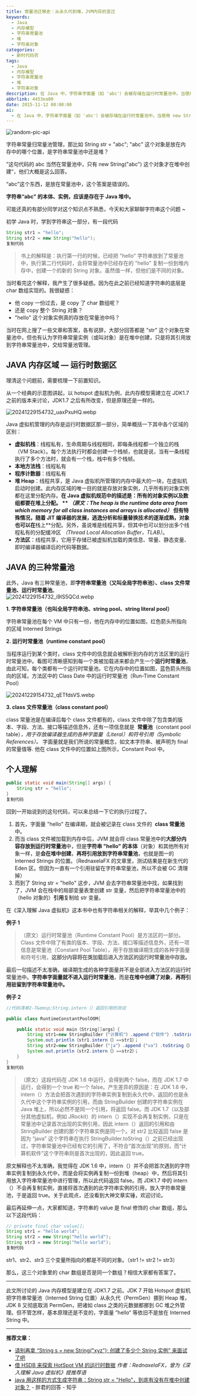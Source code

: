 ```yaml
---
title: 常量池迁移史：从永久代到堆，JVM内存的变迁
keywords:
  - Java
  - 内存模型
  - 字符串常量池
  - 堆
  - 字符串对象
categories:
  - 新时代码农
tags:
  - Java
  - 内存模型
  - 字符串常量池
  - 堆
  - 字符串对象
description: 在 Java 中，字符串字面量（如 'abc'）会被存储在运行时常量池中。当使用 new String(
abbrlink: 4453ea00
date: 2015-11-12 00:00:00
ai:
  - 在 Java 中，字符串字面量（如 'abc'）会被存储在运行时常量池中。当使用 new String(
---
```


<!-- markdownlint-disable-next-line MD033 -->
<meta name="referrer" content="no-referrer"/>

![random-pic-api](https://api.dong4j.ink:1024/cover?spm={{spm}})

字符串常量归常量池管理，那比如 String str = "abc"; "abc" 这个对象是放在内存中的哪个位置，是字符串常量池中还是堆？

”这句代码的 abc 当然在常量池中，只有 new String("abc") 这个对象才在堆中创建“，他们大概是这么回答。

“abc”这个东西，是放在常量池中，这个答案是错误的。

**字符串“abc" 的本体、实例，应该是存在于 Java 堆中。**

可能还真的有部分同学对这个知识点不熟悉，今天和大家聊聊字符串这个问题 ~

初学 Java 时，学到字符串这一部分，有一段代码

```java
String str1 = "hello";
String str2 = new String("hello");
复制代码
```

> 书上的解释是：执行第一行的时候，已经把 "hello" 字符串放到了常量池中，执行第二行代码时，会将常量池中已经存在的 "hello" 复制一份到堆内存中，创建一个的新的 String 对象。虽然值一样，但他们是不同的对象。

当时看完这个解释，我产生了很多疑惑。因为在此之前已经知道字符串的底层是 char 数组实现的。我很疑惑：

- 他 copy 一份过去，是 copy 了 char 数组呢？
- 还是 copy 整个 String 对象？
- "hello" 这个对象实例真的存放在常量池中吗？

当时在网上搜了一些文章和答案，各有说辞，大部分回答都是 "str" 这个对象在常量池中，但也有认为字符串常量实例（或叫对象）是在堆中创建，只是将其引用放到字符串常量池中，交给常量池管理。

## JAVA 内存区域 — 运行时数据区

理清这个问题前，需要梳理一下前置知识。

从一个经典的示意图讲起，以 hotspot 虚拟机为例，此内存模型需建立在 JDK1.7 之前的版本来讨论，JDK1.7 之后有所改变，但是原理还是一样的。

![20241229154732_uaxPxuHQ.webp](https://cdn.dong4j.site/source/image/20241229154732_uaxPxuHQ.webp)

Java 虚拟机管理的内存是运行时数据区那一部分，简单概括一下其中各个区域的区别：

- **虚拟机栈**：线程私有，生命周期与线程相同，即每条线程都一个独立的栈（VM Stack）。每个方法执行时都会创建一个栈帧，也就是说，当有一条线程执行了多个方法时，就会有一个栈，栈中有多个栈帧。
- **本地方法栈**：线程私有
- **程序计数器**：线程私有
- **堆 Heap**：线程共享，是 Java 虚拟机所管理的内存中最大的一块，在虚拟机启动时创建。此内存区域的唯一目的就是存放对象实例，几乎所有的对象实例都在这里分配内存。**在 Java 虚拟机规范中的描述是：所有的对象实例以及数组都要在堆上分配。 ** *（原文：The heap is the runtime data area from which memory for all class instances and arrays is allocated）* 但有特殊情况，随着 JIT 编译器的发展，逃逸分析和标量替换技术的逐渐成熟，对象也可以在**栈上**分配。另外，虽说堆是线程共享，但其中也可以划分出多个线程私有的分配缓冲区 _（Thread Local Allocation Buffer，TLAB）_。
- **方法区**：线程共享，它用于存储已被虚拟机加载的类信息、常量、静态变量、即时编译器编译后的代码等数据。

## JAVA 的三种常量池

此外，Java 有三种常量池，即**字符串常量池（又叫全局字符串池）、class 文件常量池、运行时常量池**。  
![20241229154732_i9lS5QCd.webp](https://cdn.dong4j.site/source/image/20241229154732_i9lS5QCd.webp)

**1. 字符串常量池（也叫全局字符串池、string pool、string literal pool）**

字符串常量池在每个 VM 中只有一份，他在内存中的位置如图，红色箭头所指向的区域 Interned Strings

**2. 运行时常量池（runtime constant pool）**

当程序运行到某个类时，class 文件中的信息就会被解析到内存的方法区里的运行时常量池中。看图可清晰感知到每一个类被加载进来都会产生一个**运行时常量池**，由此可知，每个类都有一个运行时常量池。它在内存中的位置如图，蓝色箭头所指向的区域，方法区中的 Class Date 中的运行时常量池（Run-Time Constant Pool）

![20241229154732_qETfdsVS.webp](https://cdn.dong4j.site/source/image/20241229154732_qETfdsVS.webp)

**3. class 文件常量池（class constant pool）**

class 常量池是在编译后每个 class 文件都有的，class 文件中除了包含类的版本、字段、方法、接口等描述信息外，还有一项信息就是  **常量池**（constant pool table）_，用于存放编译器生成的各种字面量（Literal）和符号引用（Symbolic References）。_ 字面量就是我们所说的常量概念，如文本字符串、被声明为 final 的常量值等. 他在 class 文件中的位置如上图所示，Constant Pool 中。

## 个人理解

```java
public static void main(String[] args) {
	String str = "hello";
}
复制代码
```

回到一开始说到的这句代码，可以来总结一下它的执行过程了。

1. 首先，字面量 "hello" 在编译期，就会被记录在 class 文件的  **class 常量池**中。
2. 而当 class 文件被加载到内存中后，JVM 就会将 class 常量池中的**大部分内容存放到运行时常量池**中，但是**字符串 "hello" 的本体**（对象）和其他所有对象一样，是**会在堆中创建**，**再将引用放到字符串常量池**，也就是图一的 Interned Strings 的位置。（RednaxelaFX 的文章里，测试结果是在新生代的 Eden 区。但因为一直有一个引用驻留在字符串常量池，所以不会被 GC 清理掉）
3. 而到了 String str = "hello" 这步，JVM 会去字符串常量池中找，如果找到了，JVM 会在栈中的局部变量表里创建 str 变量，然后把字符串常量池中的（hello 对象的）**引用**复制给 str 变量。

在《深入理解 Java 虚拟机》这本书中也有字符串相关的解释，举其中几个例子：

**例子 1**

> （原文）运行时常量池（Runtime Constant Pool）是方法区的一部分。Class 文件中除了有类的版本、字段、方法、接口等描述信息外，还有一项信息是常量池（Constant Pool Table），用于存放编译期生成的各种字面量和符号引用，**这部分内容将在类加载后进入方法区的运行时常量池中存放。**

最后一句描述不太准确，编译期生成的各种字面量并不是全部进入方法区的运行时常量池中。**字符串字面量就不进入运行时常量池**，而是**在堆中创建了对象**，**再将引用驻留到字符串常量池中。**

**例子 2**

```java
//代码清单2-7&emsp;String.intern（）返回引用的测试

public class RuntimeConstantPoolOOM{

	public static void main（String[]args）{
		String str1=new StringBuilder（"计算机"）.append（"软件"）.toString（）；
		System.out.println（str1.intern（）==str1）；
		String str2=new StringBuilder（"ja"）.append（"va"）.toString（）；
		System.out.println（str2.intern（）==str2）；
	}
}
复制代码
```

> （原文）这段代码在 JDK 1.6 中运行，会得到两个 false，而在 JDK 1.7 中运行，会得到一个 true 和一个 false。产生差异的原因是：在 JDK 1.6 中，intern（）方法会把首次遇到的字符串实例复制到永久代中，返回的也是永久代中这个字符串实例的引用，而由 StringBuilder 创建的字符串实例在 Java 堆上，所以必然不是同一个引用，将返回 false。而 JDK 1.7（以及部分其他虚拟机，例如 JRockit）的 intern（）实现不会再复制实例，只是在常量池中记录首次出现的实例引用，因此 intern（）返回的引用和由 StringBuilder 创建的那个字符串实例是同一个。对 str2 比较返回 false 是因为 “java” 这个字符串在执行 StringBuilder.toString（）之前已经出现过，字符串常量池中已经有它的引用了，不符合“首次出现”的原则，而“计算机软件”这个字符串则是首次出现的，因此返回 true。

原文解释也不太准确，我觉得在 JDK 1.6 中，intern（）并不会把首次遇到的字符串实例复制到永久代中，而是会将实例再复制一份到堆（heap）中，然后将其引用放入字符串常量池中进行管理，所以此代码返回 false。而 JDK1.7 中的 intern（）不会再复制实例，直接将首次遇到的此字符串实例的引用，放入字符串常量池，于是返回 true。关于此观点，还没看到大神文章实锤，欢迎讨论。

最后再延伸一点，大家都知道，字符串的 value 是 final 修饰的 char 数组，那么以下这段代码：

```java
// private final char value[];
String str1 = "hello world";
String str2 = new String("hello world");
String str3 = new String("hello world");
复制代码
```

str1、str2、str3 三个变量所指向的都是不同的对象。（str1 != str2 != str3）

那么，这三个对象里的 char 数组是否是同一个数组？相信大家都有答案了。

---

此文所讨论的 Java 内存模型是建立在 JDK1.7 之前。JDK 7 开始 Hotspot 虚拟机把字符串常量池（Interned String 位置）从永久代（PermGen）挪到 Heap 堆，JDK 8 又彻底取消 PermGen，把诸如 class 之类的元数据都挪到 GC 堆之外管理。但不管怎样，基本原理还是不变的，字面量 ”hello“ 等依旧不是放在 Interned String 中。

---

**推荐文章：**

- [请别再拿 “String s = new String("xyz"); 创建了多少个 String 实例” 来面试了吧](https://link.juejin.im/?target=https%3A%2F%2Frednaxelafx.iteye.com%2Fblog%2F774673)
- [借 HSDB 来探索 HotSpot VM 的运行时数据](https://link.juejin.im/?target=https%3A%2F%2Frednaxelafx.iteye.com%2Fblog%2F1847971) *作者：RednaxelaFX，曾为《深入理解 Java 虚拟机》提推荐语*
- [java 用这样的方式生成字符串：String str = "Hello"，到底有没有在堆中创建对象？](https://link.juejin.im/?target=https%3A%2F%2Fwww.zhihu.com%2Fquestion%2F29884421%2Fanswer%2F113785601) - 胖君的回答 - 知乎
